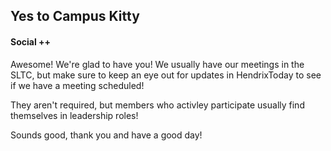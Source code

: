 ## Yes to Campus Kitty


#### Social ++


Awesome! We're glad to have you! We usually have our meetings in the SLTC, but make sure to keep an eye out for updates in HendrixToday to see if we have a meeting scheduled!

They aren't required, but members who activley participate usually find themselves in leadership roles!

Sounds good, thank you and have a good day!